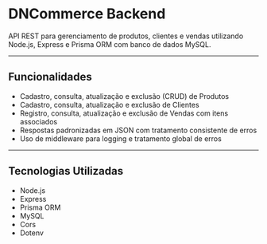 # DNCommerce Backend

API REST para gerenciamento de produtos, clientes e vendas utilizando Node.js, Express e Prisma ORM com banco de dados MySQL.

---

## Funcionalidades

- Cadastro, consulta, atualização e exclusão (CRUD) de Produtos
- Cadastro, consulta, atualização e exclusão de Clientes
- Registro, consulta, atualização e exclusão de Vendas com itens associados
- Respostas padronizadas em JSON com tratamento consistente de erros
- Uso de middleware para logging e tratamento global de erros

---

## Tecnologias Utilizadas

- Node.js
- Express
- Prisma ORM
- MySQL
- Cors
- Dotenv
